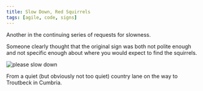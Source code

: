 ```yaml
---
title: Slow Down, Red Squirrels
tags: [agile, code, signs]
---
```


Another in the continuing series of requests for slowness.

Someone clearly thought that the original sign was both not polite enough and not
specific enough about where you would expect to find the squirrels.

![please slow down](/assets/img/posts/slow-down-red-squirrels/red-squirrels-ont-road.png)

From a quiet (but obviously not too quiet) country lane on the way to Troutbeck in Cumbria.
